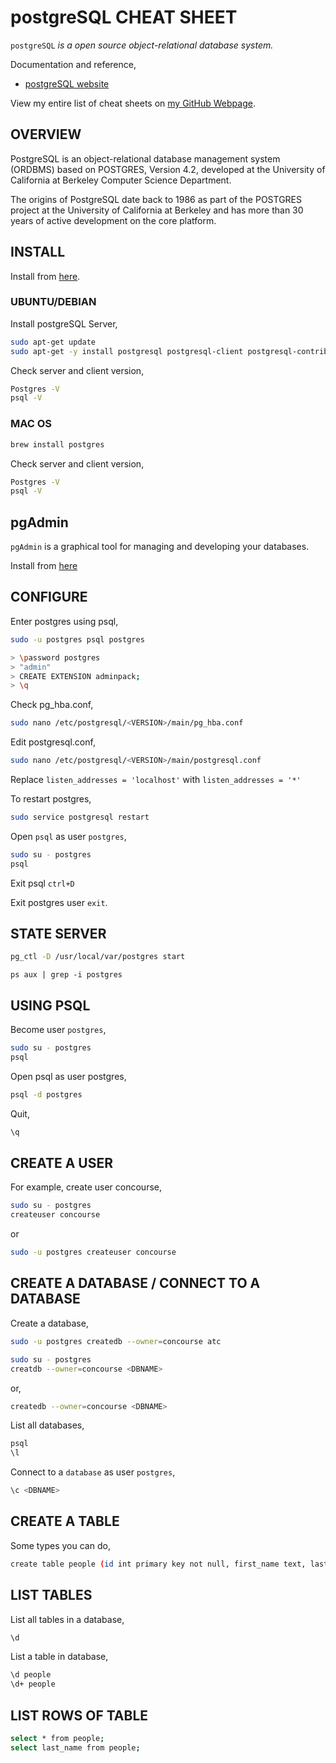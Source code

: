 # postgreSQL CHEAT SHEET

`postgreSQL` _is a open source object-relational database system._

Documentation and reference,

* [postgreSQL website](https://www.postgresql.org/)

View my entire list of cheat sheets on
[my GitHub Webpage](https://jeffdecola.github.io/my-cheat-sheets/).

## OVERVIEW

PostgreSQL is an object-relational database management system
(ORDBMS) based on POSTGRES, Version 4.2, developed at the
University of California at Berkeley Computer Science Department.

The origins of PostgreSQL date back to 1986 as part of the POSTGRES
project at the University of California at Berkeley and has more than
30 years of active development on the core platform.

## INSTALL

Install from
[here](https://www.postgresql.org/download).

### UBUNTU/DEBIAN

Install postgreSQL Server,

```bash
sudo apt-get update
sudo apt-get -y install postgresql postgresql-client postgresql-contrib
```

Check server and client version,

```bash
Postgres -V
psql -V
```

### MAC OS

```bash
brew install postgres
```

Check server and client version,

```bash
Postgres -V
psql -V
```

## pgAdmin

`pgAdmin` is a graphical tool for managing and
developing your databases.

Install from [here](https://www.pgadmin.org/download/)

## CONFIGURE

Enter postgres using psql,

```bash
sudo -u postgres psql postgres

> \password postgres
> "admin"
> CREATE EXTENSION adminpack;
> \q
```

Check pg_hba.conf,

```bash
sudo nano /etc/postgresql/<VERSION>/main/pg_hba.conf
```

Edit postgresql.conf,

```bash
sudo nano /etc/postgresql/<VERSION>/main/postgresql.conf
```

Replace `listen_addresses = 'localhost'` with `listen_addresses = '*'`

To restart postgres,

```bash
sudo service postgresql restart
```

Open `psql` as user `postgres`,

```bash
sudo su - postgres
psql
```

Exit psql `ctrl+D`

Exit postgres user `exit`.

## STATE SERVER

```bash
pg_ctl -D /usr/local/var/postgres start
```

``` check
ps aux | grep -i postgres
```

## USING PSQL

Become user `postgres`,

```bash
sudo su - postgres
psql
```

Open psql as user postgres,

```bash
psql -d postgres
```

Quit,

```bash
\q
```

## CREATE A USER

For example, create user concourse,

```bash
sudo su - postgres
createuser concourse
```

or

```bash
sudo -u postgres createuser concourse
```

## CREATE A DATABASE / CONNECT TO A DATABASE

Create a database,

```bash
sudo -u postgres createdb --owner=concourse atc
```

```bash
sudo su - postgres
creatdb --owner=concourse <DBNAME>
```

or,

```bash
createdb --owner=concourse <DBNAME>
```

List all databases,

```bash
psql
\l
```

Connect to a `database` as user `postgres`,

```bash
\c <DBNAME>
```

## CREATE A TABLE

Some types you can do,

```bash
create table people (id int primary key not null, first_name text, last_name text);
```

## LIST TABLES

List all tables in a database,

```bash
\d
```

List a table in database,

```bash
\d people
\d+ people
```

## LIST ROWS OF TABLE

```bash
select * from people;
select last_name from people;
```
